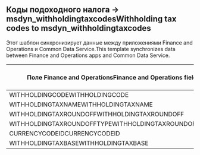 ## <a name="withholding-tax-codes-to-msdyn_withholdingtaxcodes"></a><span data-ttu-id="70048-101">Коды подоходного налога -> msdyn_withholdingtaxcodes</span><span class="sxs-lookup"><span data-stu-id="70048-101">Withholding tax codes to msdyn_withholdingtaxcodes</span></span>

<span data-ttu-id="70048-102">Этот шаблон синхронизирует данные между приложениями Finance and Operations и Common Data Service.</span><span class="sxs-lookup"><span data-stu-id="70048-102">This template synchronizes data between Finance and Operations apps and Common Data Service.</span></span>

<span data-ttu-id="70048-103">Поле Finance and Operations</span><span class="sxs-lookup"><span data-stu-id="70048-103">Finance and Operations field</span></span> | <span data-ttu-id="70048-104">Тип сопоставления</span><span class="sxs-lookup"><span data-stu-id="70048-104">Map type</span></span> | <span data-ttu-id="70048-105">Другое поле Dynamics 365</span><span class="sxs-lookup"><span data-stu-id="70048-105">Other Dynamics 365 field</span></span> | <span data-ttu-id="70048-106">Значение по умолчанию</span><span class="sxs-lookup"><span data-stu-id="70048-106">Default value</span></span>
---|---|---|---
<span data-ttu-id="70048-107">WITHHOLDINGCODE</span><span class="sxs-lookup"><span data-stu-id="70048-107">WITHHOLDINGCODE</span></span> | = | <span data-ttu-id="70048-108">msdyn_name</span><span class="sxs-lookup"><span data-stu-id="70048-108">msdyn_name</span></span> | 
<span data-ttu-id="70048-109">WITHHOLDINGTAXNAME</span><span class="sxs-lookup"><span data-stu-id="70048-109">WITHHOLDINGTAXNAME</span></span> | = | <span data-ttu-id="70048-110">msdyn_description</span><span class="sxs-lookup"><span data-stu-id="70048-110">msdyn_description</span></span> | 
<span data-ttu-id="70048-111">WITHHOLDINGTAXROUNDOFF</span><span class="sxs-lookup"><span data-stu-id="70048-111">WITHHOLDINGTAXROUNDOFF</span></span> | = | <span data-ttu-id="70048-112">msdyn_roundoff</span><span class="sxs-lookup"><span data-stu-id="70048-112">msdyn_roundoff</span></span> | 
<span data-ttu-id="70048-113">WITHHOLDINGTAXROUNDOFFTYPE</span><span class="sxs-lookup"><span data-stu-id="70048-113">WITHHOLDINGTAXROUNDOFFTYPE</span></span> | >< | <span data-ttu-id="70048-114">msdyn_roundofftype</span><span class="sxs-lookup"><span data-stu-id="70048-114">msdyn_roundofftype</span></span> | 
<span data-ttu-id="70048-115">CURRENCYCODEID</span><span class="sxs-lookup"><span data-stu-id="70048-115">CURRENCYCODEID</span></span> | = | <span data-ttu-id="70048-116">msdyn_currency.isocurrencycode</span><span class="sxs-lookup"><span data-stu-id="70048-116">msdyn_currency.isocurrencycode</span></span> | 
<span data-ttu-id="70048-117">WITHHOLDINGTAXBASE</span><span class="sxs-lookup"><span data-stu-id="70048-117">WITHHOLDINGTAXBASE</span></span> | >< | <span data-ttu-id="70048-118">msdyn_taxableamountorigin</span><span class="sxs-lookup"><span data-stu-id="70048-118">msdyn_taxableamountorigin</span></span> | 

